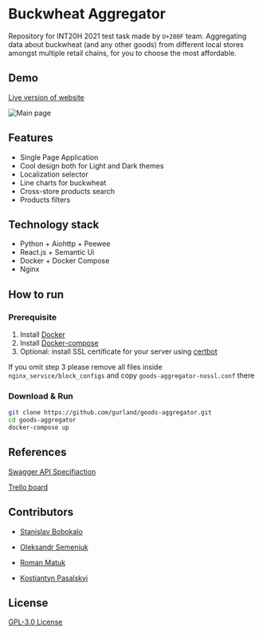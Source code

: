 # Buckwheat Aggregator
Repository for INT20H 2021 test task made by `U+200F` team.
Aggregating data about buckwheat (and any other goods) from different local stores amongst multiple retail chains, for you to choose the most affordable.

## Demo
[Live version of website](https://grechka.tech/)

![Main page](https://i.imgur.com/OWxUJvi.png)


## Features
- Single Page Application
- Cool design both for Light and Dark themes
- Localization selector
- Line charts for buckwheat
- Cross-store products search
- Products filters

## Technology stack
- Python + Aiohttp + Peewee
- React.js + Semantic Ui
- Docker + Docker Compose
- Nginx

## How to run

### Prerequisite
1. Install [Docker](https://docs.docker.com/get-docker/)
2. Install [Docker-compose](https://docs.docker.com/compose/install/)
3. Optional: install SSL certificate for your server using [certbot](https://certbot.eff.org/)

If you omit step 3 please remove all files inside `nginx_service/block_configs` and copy `goods-aggregator-nossl.conf` there

### Download & Run
```sh
git clone https://github.com/gurland/goods-aggregator.git
cd goods-aggregator
docker-compose up
```
## References
[Swagger API Specifiaction](https://app.swaggerhub.com/apis-docs/gurland/goods-aggregator/1.0.0)

[Trello board](https://trello.com/b/jZGsAdeR/goodsaggregator)

## Contributors

- [Stanislav Bobokalo](https://github.com/gurland/)

- [Oleksandr Semeniuk](https://github.com/dvoyakiy)

- [Roman Matuk](https://github.com/r666666)

- [Kostiantyn Pasalskyi](https://github.com/kiririnou)


## License
[GPL-3.0 License](https://github.com/gurland/goods-aggregator/blob/main/LICENSE)
